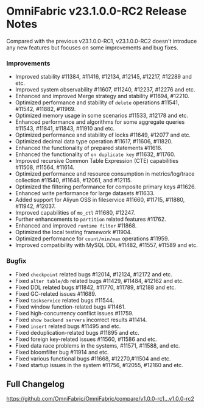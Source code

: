 # **OmniFabric v23.1.0.0-RC2 Release Notes**

Compared with the previous v23.1.0.0-RC1, v23.1.0.0-RC2 doesn't introduce any new features but focuses on some improvements and bug fixes.

### Improvements

- Improved stability #11384, #11416, #12134, #12145, #12217, #12289 and etc.
- Improved system observability #11607, #11240, #12237, #12276 and etc.
- Enhanced and improved Merge strategy and stability #11694, #12210.
- Optimized performance and stability of `delete` operations #11541, #11542, #11882, #11969.
- Optimized memory usage in some scenarios #11533, #12178 and etc.
- Enhanced performance and algorithms for some aggregate queries #11543, #11841, #11843, #11910 and etc.
- Optimized performance and stability of locks #11649, #12077 and etc.
- Optimized decimal data type operation #11617, #11606, #11820.
- Enhanced the functionality of prepared statements #11616.
- Enhanced the functionality of `on duplicate key` #11632, #11760.
- Improved recursive Common Table Expression (CTE) capabilities #11508, #11564, #11614.
- Optimized performance and resource consumption in metrics/log/trace collection #11540, #11648, #12061, and #12115.
- Optimized the filtering performance for composite primary keys #11626.
- Enhanced write performance for large datasets #11633.
- Added support for Aliyun OSS in fileservice #11660, #11715, #11880, #11942, #12037.
- Improved capabilities of `mo_ctl` #11680, #12247.
- Further enhancements to `partition` related features #11762.
- Enhanced and improved `runtime filter` #11868.
- Optimized the local testing framework #11904.
- Optimized performance for `count/min/max` operations #11959.
- Improved compatibility with MySQL DDL #11482, #11557, #11589 and etc.

### Bugfix

- Fixed `checkpoint` related bugs #12014, #12124, #12172 and etc.
- Fixed `alter table/db` related bugs #11429, #11484, #12162 and etc.
- Fixed DDL related bugs #11842, #11770, #11789, #12188 and etc.
- Fixed GC-related issues #11689.
- Fixed `taskservice` related bugs #11544.
- Fixed window function-related bugs #11461.
- Fixed high-concurrency conflict issues #11759.
- Fixed `show backend servers` incorrect results #11414.
- Fixed `insert` related bugs #11495 and etc.
- Fixed deduplication-related bugs #11895 and etc.
- Fixed foreign key-related issues #11560, #11586 and etc.
- Fixed data race problems in the systems, #11571, #11588, and etc.
- Fixed bloomfilter bug #11914 and etc.
- Fixed various functional bugs #11668, #12270,#11504 and etc.
- Fixed startup issues in the system #11756, #12055, #12160 and etc.

## Full Changelog

<https://github.com/OmniFabric/OmniFabric/compare/v1.0.0-rc1...v1.0.0-rc2>
